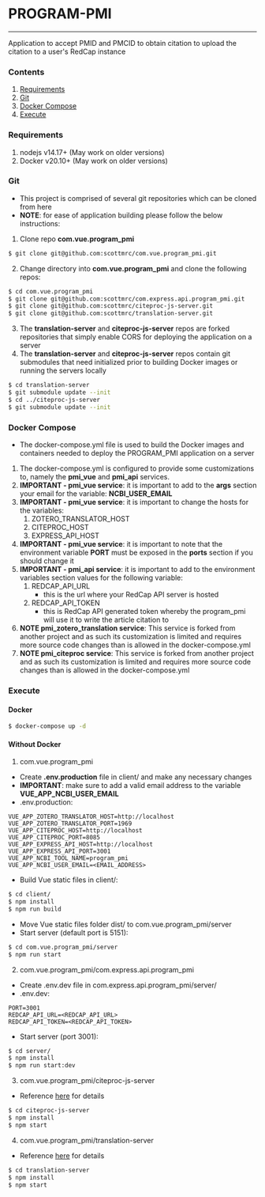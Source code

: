 # PROGRAM-PMI
---
Application to accept PMID and PMCID to obtain citation to upload the citation to a user's RedCap instance

### Contents
1. [Requirements](#requirements)
1. [Git](#git)
1. [Docker Compose](#docker-compose)
1. [Execute](#execute)

### Requirements
1. nodejs v14.17+ (May work on older versions)
1. Docker v20.10+ (May work on older versions)

### Git
- This project is comprised of several git repositories which can be cloned from here
- **NOTE**: for ease of application building please follow the below instructions:
1. Clone repo **com.vue.program_pmi**
```sh
$ git clone git@github.com:scottmrc/com.vue.program_pmi.git
```
2. Change directory into **com.vue.program_pmi** and clone the following repos:
```sh
$ cd com.vue.program_pmi
$ git clone git@github.com:scottmrc/com.express.api.program_pmi.git
$ git clone git@github.com:scottmrc/citeproc-js-server.git
$ git clone git@github.com:scottmrc/translation-server.git
```
3. The **translation-server** and **citeproc-js-server** repos are forked repositories that simply enable CORS for deploying the application on a server
4. The **translation-server** and **citeproc-js-server** repos contain git submodules that need initialized prior to building Docker images or running the servers locally
```sh
$ cd translation-server
$ git submodule update --init
$ cd ../citeproc-js-server
$ git submodule update --init
```

### Docker Compose
- The docker-compose.yml file is used to build the Docker images and containers needed to deploy the PROGRAM_PMI application on a server
1. The docker-compose.yml is configured to provide some customizations to, namely the **pmi_vue** and **pmi_api** services.
2. **IMPORTANT - pmi_vue service**: it is important to add to the **args** section your email for the variable: **NCBI_USER_EMAIL**
3. **IMPORTANT - pmi_vue service**: it is important to change the hosts for the variables:
    1. ZOTERO_TRANSLATOR_HOST
    2. CITEPROC_HOST
    3. EXPRESS_API_HOST
4. **IMPORTANT - pmi_vue service**: it is important to note that the environment variable **PORT** must be exposed in the **ports** section if you should change it
5. **IMPORTANT - pmi_api service**: it is important to add to the environment variables section values for the following variable:
    1. REDCAP_API_URL
        - this is the url where your RedCap API server is hosted
    2. REDCAP_API_TOKEN
        - this is RedCap API generated token whereby the program_pmi will use it to write the article citation to
6. **NOTE pmi_zotero_translation service**: This service is forked from another project and as such its customization is limited and requires more source code changes than is allowed in the docker-compose.yml
7. **NOTE pmi_citeproc service**: This service is forked from another project and as such its customization is limited and requires more source code changes than is allowed in the docker-compose.yml

### Execute

#### Docker
```sh
$ docker-compose up -d
```

#### Without Docker

1. com.vue.program_pmi
- Create **.env.production** file in client/ and make any necessary changes
- **IMPORTANT**: make sure to add a valid email address to the variable **VUE_APP_NCBI_USER_EMAIL**
- .env.production:
```text
VUE_APP_ZOTERO_TRANSLATOR_HOST=http://localhost
VUE_APP_ZOTERO_TRANSLATOR_PORT=1969
VUE_APP_CITEPROC_HOST=http://localhost
VUE_APP_CITEPROC_PORT=8085
VUE_APP_EXPRESS_API_HOST=http://localhost
VUE_APP_EXPRESS_API_PORT=3001
VUE_APP_NCBI_TOOL_NAME=program_pmi
VUE_APP_NCBI_USER_EMAIL=<EMAIL_ADDRESS>
```
- Build Vue static files in client/:
```sh
$ cd client/
$ npm install
$ npm run build
```
- Move Vue static files folder dist/ to com.vue.program_pmi/server
- Start server (default port is 5151):
```sh
$ cd com.vue.program_pmi/server
$ npm run start
```

2. com.vue.program_pmi/com.express.api.program_pmi
- Create .env.dev file in com.express.api.program_pmi/server/
- .env.dev:
```text
PORT=3001
REDCAP_API_URL=<REDCAP_API_URL>
REDCAP_API_TOKEN=<REDCAP_API_TOKEN>
```
- Start server (port 3001):
```sh
$ cd server/
$ npm install
$ npm run start:dev
```

3. com.vue.program_pmi/citeproc-js-server
- Reference [here](https://github.com/zotero/citeproc-js-server) for details
```sh
$ cd citeproc-js-server
$ npm install 
$ npm start
```

4. com.vue.program_pmi/translation-server
- Reference [here](https://github.com/zotero/translation-server) for details
```sh
$ cd translation-server
$ npm install
$ npm start
```
